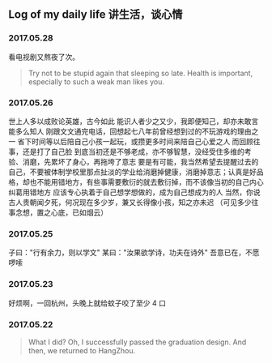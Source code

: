 ## Log of my daily life 讲生活，谈心情


### 2017.05.28
看电视剧又熬夜了次。
> Try not to be stupid again that sleeping so late. Health is important, especially to such a weak man likes you.


### 2017.05.26
世上人多以成败论英雄，古今如此
能识人者少之又少，我即便知己，却亦未敢言能多么知人
刚跟文文通完电话，回想起七八年前曾经想到过的不玩游戏的理由之一
省下时间等以后陪自己小孩一起玩，或攒更多时间来陪自己心爱之人
而回顾往事，还是打了自己脸
到底当初还是不够老成，亦不够智慧，没经受住多维的考验、消磨，先累坏了身心，再拖垮了意志
要是有可能，我当然希望去提醒过去的自己，不要被体制学校里那点扯淡的学业给消磨掉健康，消磨掉意志；认真是好品格，却也不能用错地方，有些事需要敷衍的就去敷衍掉，而不该像当初的自己内心纠葛用错地方
应该专心执着于自己想学想做的，成为自己想成为的人
当然，你说古人贵朝闻夕死，何况现在多少岁，兼又长得像小孩，知之亦未迟
（可见多少往事念想，置之心底，已如烟云）


### 2017.05.25
子曰："行有余力，则以学文"
某曰："汝果欲学诗，功夫在诗外"
吾意已在，不愿啰嗦


### 2017.05.23
好烦啊，一回杭州，头晚上就给蚊子咬了至少 4 口


### 2017.05.22
> What I did? Oh, I successfully passed the graduation design.
> And then, we returned to HangZhou.